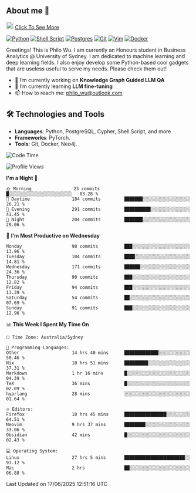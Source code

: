 ## About me 🤗

<a href="#"><img src="https://media.giphy.com/media/hvRJCLFzcasrR4ia7z/giphy.gif" width="20px" height="20px"></a> [Click To See More](https://codeboyphilo.github.io)

[![Python](https://img.shields.io/badge/python-3670A0?style=for-the-badge&logo=python&logoColor=ffdd54)](#)
[![Shell Script](https://img.shields.io/badge/shell_script-%23121011.svg?style=for-the-badge&logo=gnu-bash&logoColor=white)](#)
[![Postgres](https://img.shields.io/badge/postgres-%23316192.svg?style=for-the-badge&logo=postgresql&logoColor=white)](#)
[![Git](https://img.shields.io/badge/git-%23F05033.svg?style=for-the-badge&logo=git&logoColor=white)](#)
[![Vim](https://img.shields.io/badge/VIM-%2311AB00.svg?style=for-the-badge&logo=vim&logoColor=white)](#)
[![Docker](https://img.shields.io/badge/docker-%230db7ed.svg?style=for-the-badge&logo=docker&logoColor=white)](#)

Greetings! This is Philo Wu. I am currently an Honours student in Business Analytics \@ University of Sydney. I am dedicated to machine learning and deep learning fields. I also enjoy develop some Python-based cool gadgets that are ~~useless~~ useful to serve my needs. Please check them out!

- 🔭 I’m currently working on **Knowledge Graph Guided LLM QA**
- 🌱 I’m currently learning **LLM fine-tuning**
- 📫 How to reach me: philo_wu@outlook.com

## 🛠 Technologies and Tools
- **Languages**: Python, PostgreSQL, Cypher, Shell Script, and more
- **Frameworks**: PyTorch.
- **Tools**: Git, Docker, Neo4j.

<!--START_SECTION:waka-->
![Code Time](http://img.shields.io/badge/Code%20Time-801%20hrs%2050%20mins-blue)

![Profile Views](http://img.shields.io/badge/Profile%20Views-1-blue)

**I'm a Night 🦉** 

```text
🌞 Morning                23 commits          █░░░░░░░░░░░░░░░░░░░░░░░░   03.28 % 
🌆 Daytime                184 commits         ███████░░░░░░░░░░░░░░░░░░   26.21 % 
🌃 Evening                291 commits         ██████████░░░░░░░░░░░░░░░   41.45 % 
🌙 Night                  204 commits         ███████░░░░░░░░░░░░░░░░░░   29.06 % 
```
📅 **I'm Most Productive on Wednesday** 

```text
Monday                   98 commits          ███░░░░░░░░░░░░░░░░░░░░░░   13.96 % 
Tuesday                  104 commits         ████░░░░░░░░░░░░░░░░░░░░░   14.81 % 
Wednesday                171 commits         ██████░░░░░░░░░░░░░░░░░░░   24.36 % 
Thursday                 90 commits          ███░░░░░░░░░░░░░░░░░░░░░░   12.82 % 
Friday                   94 commits          ███░░░░░░░░░░░░░░░░░░░░░░   13.39 % 
Saturday                 54 commits          ██░░░░░░░░░░░░░░░░░░░░░░░   07.69 % 
Sunday                   91 commits          ███░░░░░░░░░░░░░░░░░░░░░░   12.96 % 
```


📊 **This Week I Spent My Time On** 

```text
🕑︎ Time Zone: Australia/Sydney

💬 Programming Languages: 
Other                    14 hrs 40 mins      █████████████░░░░░░░░░░░░   50.46 % 
Nix                      10 hrs 51 mins      █████████░░░░░░░░░░░░░░░░   37.31 % 
Markdown                 1 hr 16 mins        █░░░░░░░░░░░░░░░░░░░░░░░░   04.39 % 
TeX                      36 mins             █░░░░░░░░░░░░░░░░░░░░░░░░   02.09 % 
hyprlang                 28 mins             ░░░░░░░░░░░░░░░░░░░░░░░░░   01.64 % 

🔥 Editors: 
Firefox                  18 hrs 45 mins      ████████████████░░░░░░░░░   64.51 % 
Neovim                   9 hrs 37 mins       ████████░░░░░░░░░░░░░░░░░   33.06 % 
Obsidian                 42 mins             █░░░░░░░░░░░░░░░░░░░░░░░░   02.43 % 

💻 Operating System: 
Linux                    27 hrs 5 mins       ███████████████████████░░   93.12 % 
Mac                      2 hrs               ██░░░░░░░░░░░░░░░░░░░░░░░   06.88 % 
```


 Last Updated on 17/06/2025 12:51:16 UTC
<!--END_SECTION:waka-->
